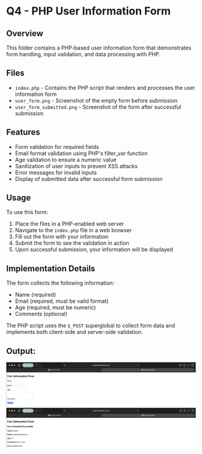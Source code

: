# Q4 - PHP User Information Form

## Overview
This folder contains a PHP-based user information form that demonstrates form handling, input validation, and data processing with PHP.

## Files
- `index.php` - Contains the PHP script that renders and processes the user information form
- `user_form.png` - Screenshot of the empty form before submission
- `user_form_submitted.png` - Screenshot of the form after successful submission

## Features
- Form validation for required fields
- Email format validation using PHP's filter_var function
- Age validation to ensure a numeric value
- Sanitization of user inputs to prevent XSS attacks
- Error messages for invalid inputs
- Display of submitted data after successful form submission

## Usage
To use this form:
1. Place the files in a PHP-enabled web server
2. Navigate to the `index.php` file in a web browser
3. Fill out the form with your information
4. Submit the form to see the validation in action
5. Upon successful submission, your information will be displayed

## Implementation Details
The form collects the following information:
- Name (required)
- Email (required, must be valid format)
- Age (required, must be numeric)
- Comments (optional)

The PHP script uses the `$_POST` superglobal to collect form data and implements both client-side and server-side validation.

## Output:
![Empty Form](user_form.png)
![Submitted Form](user_form_submitted.png)